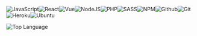 ![JavaScript](https://img.icons8.com/color/30/javascript.png)![React](https://img.icons8.com/color/30/000000/react-native.png)![Vue](https://img.icons8.com/color/30/000000/vue-js.png)![NodeJS](https://img.icons8.com/color/30/nodejs.png)![PHP](https://img.icons8.com/color/30/php.png)![SASS](https://img.icons8.com/color/30/sass.png)![NPM](https://img.icons8.com/color/30/npm.png)![Github](https://img.icons8.com/material-outlined/30/github.png)![Git](https://img.icons8.com/color/30/git.png)![Heroku](![Heroku](https://img.icons8.com/color/30/000000/heroku.png)")![Ubuntu](https://img.icons8.com/color/30/ubuntu--v1.png)

![Top Language](https://github-readme-stats.vercel.app/api/top-langs/?username=christiannparanas&layout=compact)






